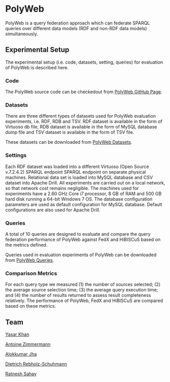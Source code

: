 # PolyWeb
PolyWeb is a query federation approach which can federate SPARQL queries over different data models (RDF and non-RDF data models) simultaneously.

## Experimental Setup
The experimental setup (i.e. code, datasets, setting, queries) for evaluation of PolyWeb is described here.

### Code
The PolyWeb source code can be checkedout from [PolyWeb GitHub Page](https://github.com/yasarkhangithub/PolyWeb). 

### Datasets
There are three different types of datasets used for PolyWeb evaluation experiments, i.e. RDF, RDB and TSV. RDF dataset is available in the form of Virtuoso db file, RDB dataset is available in the form of MySQL database dump file and TSV dataset is available in the form of TSV file.

These datasets can be downloaded from [PolyWeb Datasets](https://goo.gl/TkoObW).

### Settings
Each RDF dataset was loaded into a different Virtuoso (Open Source v.7.2.4.2) SPARQL endpoint SPARQL endpoint on separate physical machines. Relational data set is loaded into MySQL database and CSV dataset into Apache Drill. All experiments are carried out on a local network, so that network cost remains negligible. The machines used for experiments have a 2.60 GHz Core i7 processor, 8 GB of RAM and 500 GB hard disk running a 64-bit Windows 7 OS. The database configuration parameters are used as default configuration for MySQL database. Default configurations are also used for Apache Drill.

### Queries
A total of 10 queries are designed to evaluate and compare the query federation performance of PolyWeb against FedX and HiBISCuS based on the metrics defined.

Queries used in evaluation experiments of PolyWeb can be downloaded from [PolyWeb Queries](https://goo.gl/LQG7Qb). 

### Comparison Metrics
For each query type we measured (1) the number of sources selected; (2) the average source selection time; (3) the average query execution time;  and (4) the number of results returned to assess result completeness relatively. The performance of PolyWeb, FedX and HiBISCuS are compared based on these metrics.

## Team

[Yasar Khan](https://www.insight-centre.org/users/yasar-khan)

[Antoine Zimmermann](https://www.emse.fr/~zimmermann/)

[Alokkumar Jha](https://www.insight-centre.org/users/alok-kumar)

[Dietrich Rebholz-Schuhmann](https://www.insight-centre.org/users/dietrich-rebholz-schuhmann)

[Ratnesh Sahay](https://www.insight-centre.org/users/ratnesh-sahay)
